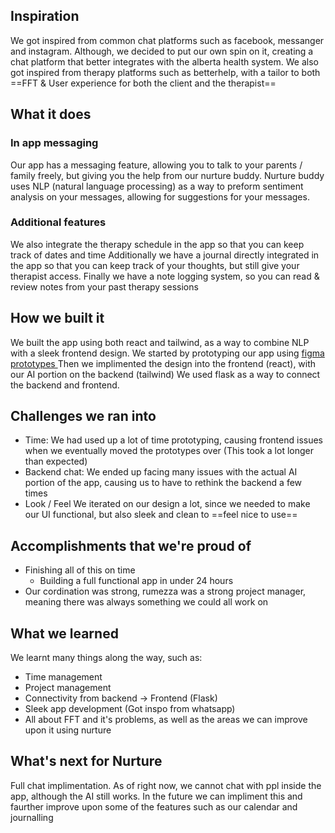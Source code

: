 ## Inspiration
We got inspired from common chat platforms such as facebook, messanger and instagram. 
Although, we decided to put our own spin on it, creating a chat platform that better integrates with the alberta health system.
We also got inspired from therapy platforms such as betterhelp, with a tailor to both ==FFT & User experience for both the client and the therapist==
## What it does
### In app messaging
Our app has a messaging feature, allowing you to talk to your parents / family freely, but giving you the help from our nurture buddy.
Nurture buddy uses NLP (natural language processing) as a way to preform sentiment analysis on your messages, allowing for suggestions for your messages.
### Additional features
We also integrate the therapy schedule in the app so that you can keep track of dates and time
Additionally we have a journal directly integrated in the app so that you can keep track of your thoughts, but still give your therapist access.
Finally we have a note logging system, so you can read & review notes from your past therapy sessions 
## How we built it
We built the app using both react and tailwind, as a way to combine NLP with a sleek frontend design.
We started by prototyping our app using [figma prototypes ](https://www.figma.com/proto/dsVD8kFH7cPx6X8jCyQUmv/Acurve-Health-Hack?node-id=65-3364&t=k34fU8kmvyZkuPWH-0&scaling=scale-down&content-scaling=fixed&page-id=0%3A1)
Then we implimented the design into the frontend (react), with our AI portion on the backend (tailwind)
We used flask as a way to connect the backend and frontend.

## Challenges we ran into
- Time: 
We had used up a lot of time prototyping, causing frontend issues when we eventually moved the prototypes over (This took a lot longer than expected)
- Backend chat:
We ended up facing many issues with the actual AI portion of the app, causing us to have to rethink the backend a few times
- Look / Feel
We iterated on our design a lot, since we needed to make our UI functional, but also sleek and clean to ==feel nice to use==

## Accomplishments that we're proud of
- Finishing all of this on time 
  - Building a full functional app in under 24 hours
- Our cordination was strong, rumezza was a strong project manager, meaning there was always something we could all work on
## What we learned
We learnt many things along the way, such as:
- Time management
- Project management
- Connectivity from backend -> Frontend (Flask)
- Sleek app development (Got inspo from whatsapp)
- All about FFT and it's problems, as well as the areas we can improve upon it using nurture

## What's next for Nurture
Full chat implimentation. As of right now, we cannot chat with ppl inside the app, although the AI still works. In the future we can impliment this and faurther improve upon some of the features such as our calendar and journalling
